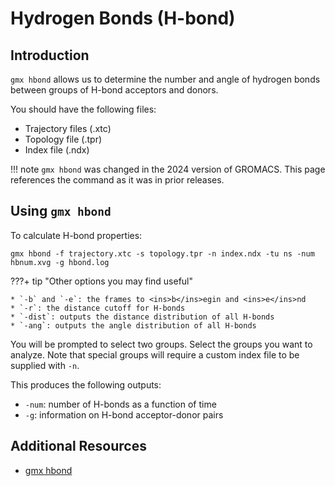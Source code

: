 # Hydrogen Bonds (H-bond)

## Introduction

`gmx hbond` allows us to determine the number and angle of hydrogen bonds between groups of H-bond acceptors and donors.

You should have the following files:

* Trajectory files (.xtc)
* Topology file (.tpr)
* Index file (.ndx)

!!! note
    `gmx hbond` was changed in the 2024 version of GROMACS. This page references the command as it was in prior releases.

## Using `gmx hbond`

To calculate H-bond properties:

```
gmx hbond -f trajectory.xtc -s topology.tpr -n index.ndx -tu ns -num hbnum.xvg -g hbond.log
```

???+ tip "Other options you may find useful"

    * `-b` and `-e`: the frames to <ins>b</ins>egin and <ins>e</ins>nd
    * `-r`: the distance cutoff for H-bonds
    * `-dist`: outputs the distance distribution of all H-bonds
    * `-ang`: outputs the angle distribution of all H-bonds

You will be prompted to select two groups. Select the groups you want to analyze. Note that special groups will require a custom index file to be supplied with `-n`.

This produces the following outputs:

* `-num`: number of H-bonds as a function of time
* `-g`: information on H-bond acceptor-donor pairs

## Additional Resources

* [gmx hbond](https://manual.gromacs.org/2023-current/onlinehelp/gmx-hbond.html)
